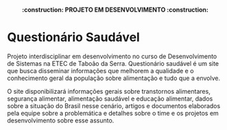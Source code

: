 <h4 align="center"> 
	:construction:  PROJETO EM DESENVOLVIMENTO  :construction:
</h4>

# Questionário Saudável
Projeto interdisciplinar em desenvolvimento no curso de Desenvolvimento de Sistemas na ETEC de Taboão da Serra. Questionário saudável é um site que busca disseminar informações que melhorem a qualidade e o conhecimento geral da população sobre alimentação e tudo que a envolve.

O site disponibilizará informações gerais sobre transtornos alimentares, segurança alimentar, alimentação saudável e educação alimentar, dados sobre a situação do Brasil nesse cenário, artigos e documentos elaborados pela equipe sobre a problemática e detalhes sobre o time e os projetos em desenvolvimento sobre esse assunto.

